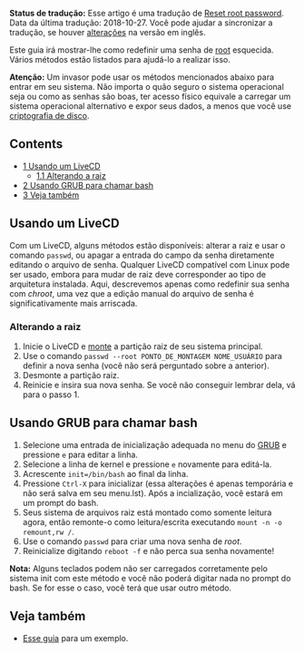 **Status de tradução:** Esse artigo é uma tradução de [Reset root password](/index.php/Reset_root_password "Reset root password"). Data da última tradução: 2018-10-27\. Você pode ajudar a sincronizar a tradução, se houver [alterações](https://wiki.archlinux.org/index.php?title=Reset_root_password&diff=0&oldid=549091) na versão em inglês.

Este guia irá mostrar-lhe como redefinir uma senha de [root](/index.php/Usu%C3%A1rio_root "Usuário root") esquecida. Vários métodos estão listados para ajudá-lo a realizar isso.

**Atenção:** Um invasor pode usar os métodos mencionados abaixo para entrar em seu sistema. Não importa o quão seguro o sistema operacional seja ou como as senhas são boas, ter acesso físico equivale a carregar um sistema operacional alternativo e expor seus dados, a menos que você use [criptografia de disco](/index.php/Disk_encryption "Disk encryption").

## Contents

*   [1 Usando um LiveCD](#Usando_um_LiveCD)
    *   [1.1 Alterando a raiz](#Alterando_a_raiz)
*   [2 Usando GRUB para chamar bash](#Usando_GRUB_para_chamar_bash)
*   [3 Veja também](#Veja_também)

## Usando um LiveCD

Com um LiveCD, alguns métodos estão disponíveis: alterar a raiz e usar o comando `passwd`, ou apagar a entrada do campo da senha diretamente editando o arquivo de senha. Qualquer LiveCD compatível com Linux pode ser usado, embora para mudar de raiz deve corresponder ao tipo de arquitetura instalada. Aqui, descrevemos apenas como redefinir sua senha com *chroot*, uma vez que a edição manual do arquivo de senha é significativamente mais arriscada.

### Alterando a raiz

1.  Inicie o LiveCD e [monte](/index.php/Mount "Mount") a partição raiz de seu sistema principal.
2.  Use o comando `passwd --root PONTO_DE_MONTAGEM NOME_USUÁRIO` para definir a nova senha (você não será perguntado sobre a anterior).
3.  Desmonte a partição raiz.
4.  Reinicie e insira sua nova senha. Se você não conseguir lembrar dela, vá para o passo 1.

## Usando GRUB para chamar bash

1.  Selecione uma entrada de inicialização adequada no menu do [GRUB](/index.php/GRUB "GRUB") e pressione `e` para editar a linha.
2.  Selecione a linha de kernel e pressione `e` novamente para editá-la.
3.  Acrescente `init=/bin/bash` ao final da linha.
4.  Pressione `Ctrl-X` para inicializar (essa alterações é apenas temporária e não será salva em seu menu.lst). Após a incialização, você estará em um prompt do bash.
5.  Seus sistema de arquivos raiz está montado como somente leitura agora, então remonte-o como leitura/escrita executando `mount -n -o remount,rw /`.
6.  Use o comando `passwd` para criar uma nova senha de *root*.
7.  Reinicialize digitando `reboot -f` e não perca sua senha novamente!

**Nota:** Alguns teclados podem não ser carregados corretamente pelo sistema init com este método e você não poderá digitar nada no prompt do bash. Se for esse o caso, você terá que usar outro método.

## Veja também

*   [Esse guia](http://www.howtoforge.com/how-to-reset-a-forgotten-root-password-with-knoppix-p2) para um exemplo.